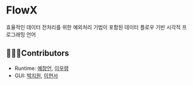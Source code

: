 # FlowX
효율적인 데이터 전처리를 위한 예외처리 기법이 포함된 데이터 플로우 기반 시각적 프로그래밍 언어

## 👨🏻‍💻Contributors
- Runtime: [예창언](https://github.com/nsce9806q), [이우령](https://github.com/WooLyung)
- GUI: [박지원](https://github.com/raipen), [이현서](https://github.com/eunoiahyunseo)
